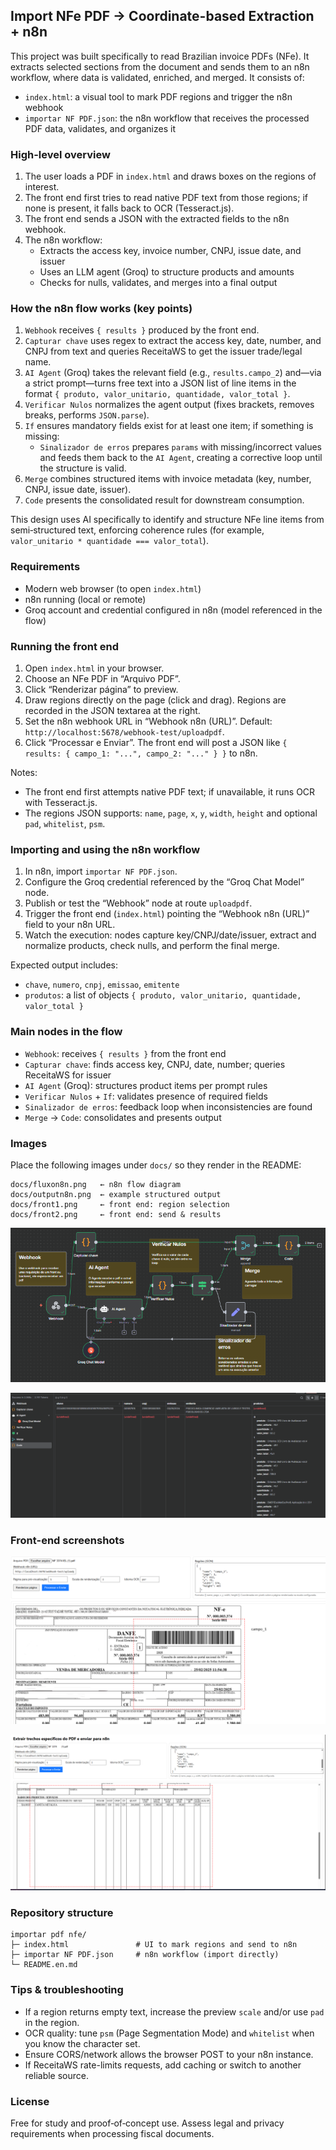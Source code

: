 ## Import NFe PDF → Coordinate-based Extraction + n8n

This project was built specifically to read Brazilian invoice PDFs (NFe). It extracts selected sections from the document and sends them to an n8n workflow, where data is validated, enriched, and merged. It consists of:

- `index.html`: a visual tool to mark PDF regions and trigger the n8n webhook
- `importar NF PDF.json`: the n8n workflow that receives the processed PDF data, validates, and organizes it

### High-level overview

1. The user loads a PDF in `index.html` and draws boxes on the regions of interest.
2. The front end first tries to read native PDF text from those regions; if none is present, it falls back to OCR (Tesseract.js).
3. The front end sends a JSON with the extracted fields to the n8n webhook.
4. The n8n workflow:
   - Extracts the access key, invoice number, CNPJ, issue date, and issuer
   - Uses an LLM agent (Groq) to structure products and amounts
   - Checks for nulls, validates, and merges into a final output

### How the n8n flow works (key points)

1. `Webhook` receives `{ results }` produced by the front end.
2. `Capturar chave` uses regex to extract the access key, date, number, and CNPJ from text and queries ReceitaWS to get the issuer trade/legal name.
3. `AI Agent` (Groq) takes the relevant field (e.g., `results.campo_2`) and—via a strict prompt—turns free text into a JSON list of line items in the format `{ produto, valor_unitario, quantidade, valor_total }`.
4. `Verificar Nulos` normalizes the agent output (fixes brackets, removes breaks, performs `JSON.parse`).
5. `If` ensures mandatory fields exist for at least one item; if something is missing:
   - `Sinalizador de erros` prepares `params` with missing/incorrect values and feeds them back to the `AI Agent`, creating a corrective loop until the structure is valid.
6. `Merge` combines structured items with invoice metadata (key, number, CNPJ, issue date, issuer).
7. `Code` presents the consolidated result for downstream consumption.

This design uses AI specifically to identify and structure NFe line items from semi‑structured text, enforcing coherence rules (for example, `valor_unitario * quantidade === valor_total`).

### Requirements

- Modern web browser (to open `index.html`)
- n8n running (local or remote)
- Groq account and credential configured in n8n (model referenced in the flow)

### Running the front end

1. Open `index.html` in your browser.
2. Choose an NFe PDF in “Arquivo PDF”.
3. Click “Renderizar página” to preview.
4. Draw regions directly on the page (click and drag). Regions are recorded in the JSON textarea at the right.
5. Set the n8n webhook URL in “Webhook n8n (URL)”. Default: `http://localhost:5678/webhook-test/uploadpdf`.
6. Click “Processar e Enviar”. The front end will post a JSON like `{ results: { campo_1: "...", campo_2: "..." } }` to n8n.

Notes:

- The front end first attempts native PDF text; if unavailable, it runs OCR with Tesseract.js.
- The regions JSON supports: `name`, `page`, `x`, `y`, `width`, `height` and optional `pad`, `whitelist`, `psm`.

### Importing and using the n8n workflow

1. In n8n, import `importar NF PDF.json`.
2. Configure the Groq credential referenced by the “Groq Chat Model” node.
3. Publish or test the “Webhook” node at route `uploadpdf`.
4. Trigger the front end (`index.html`) pointing the “Webhook n8n (URL)” field to your n8n URL.
5. Watch the execution: nodes capture key/CNPJ/date/issuer, extract and normalize products, check nulls, and perform the final merge.

Expected output includes:

- `chave`, `numero`, `cnpj`, `emissao`, `emitente`
- `produtos`: a list of objects `{ produto, valor_unitario, quantidade, valor_total }`

### Main nodes in the flow

- `Webhook`: receives `{ results }` from the front end
- `Capturar chave`: finds access key, CNPJ, date, number; queries ReceitaWS for issuer
- `AI Agent` (Groq): structures product items per prompt rules
- `Verificar Nulos` + `If`: validates presence of required fields
- `Sinalizador de erros`: feedback loop when inconsistencies are found
- `Merge` → `Code`: consolidates and presents output

### Images

Place the following images under `docs/` so they render in the README:

```text
docs/fluxon8n.png   ← n8n flow diagram
docs/outputn8n.png  ← example structured output
docs/front1.png     ← front end: region selection
docs/front2.png     ← front end: send & results
```

![n8n Flow](docs/fluxon8n.png)

![Example output](docs/outputn8n.png)

### Front-end screenshots

![Front - region selection](docs/front1.png)

![Front - send & results](docs/front2.png)

### Repository structure

```text
importar pdf nfe/
├─ index.html               # UI to mark regions and send to n8n
├─ importar NF PDF.json     # n8n workflow (import directly)
└─ README.en.md
```

### Tips & troubleshooting

- If a region returns empty text, increase the preview `scale` and/or use `pad` in the region.
- OCR quality: tune `psm` (Page Segmentation Mode) and `whitelist` when you know the character set.
- Ensure CORS/network allows the browser POST to your n8n instance.
- If ReceitaWS rate-limits requests, add caching or switch to another reliable source.

### License

Free for study and proof‑of‑concept use. Assess legal and privacy requirements when processing fiscal documents.


